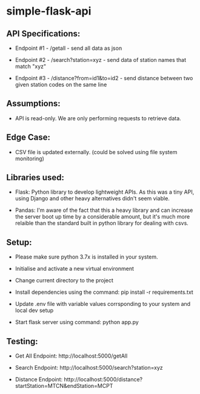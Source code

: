 # simple-flask-api

## API Specifications:

- Endpoint #1 - /getall - send all data as json
  
- Endpoint #2 - /search?station=xyz - send data of station names that match "xyz"
  
- Endpoint #3 - /distance?from=id1&to=id2 - send distance between two given station codes on the same line

## Assumptions:

- API is read-only. We are only performing requests to retrieve data.

## Edge Case:

- CSV file is updated externally. (could be solved using file system monitoring)

## Libraries used:

- Flask: Python library to develop lightweight APIs. As this was a tiny API, using Django and other heavy alternatives didn't seem viable.
  
- Pandas: I'm aware of the fact that this a heavy library and can increase the server boot up time by a considerable amount, but it's much more relaible than the standard built in python library for dealing with csvs. 
  
## Setup:

- Please make sure python 3.7x is installed in your system.
  
- Initialise and activate a new virtual environment
  
- Change current directory to the project 
  
- Install dependencies using the command: pip install -r requirements.txt
  
- Update .env file with variable values corrsponding to your system and local dev setup
  
- Start flask server using command: python app.py

## Testing:

- Get All Endpoint:  http://localhost:5000/getAll
  
- Search Endpoint:   http://localhost:5000/search?station=xyz
  
- Distance Endpoint: http://localhost:5000/distance?startStation=MTCN&endStation=MCPT

